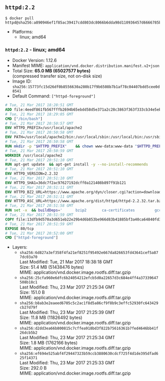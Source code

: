 ## `httpd:2.2`

```console
$ docker pull httpd@sha256:a890946ef1f85ac39417cdd803dc8066b6dda98d110936457d6666785b5cfc43
```

-	Platforms:
	-	linux; amd64

### `httpd:2.2` - linux; amd64

-	Docker Version: 1.12.6
-	Manifest MIME: `application/vnd.docker.distribution.manifest.v2+json`
-	Total Size: **65.0 MB (65027577 bytes)**  
	(compressed transfer size, not on-disk size)
-	Image ID: `sha256:15773fc15d26df0b8556630a280b17f9b6508b7b1af78c04407bdd5cee0d8541`
-	Default Command: `["httpd-foreground"]`

```dockerfile
# Tue, 21 Mar 2017 18:28:51 GMT
ADD file:4eedf861fb567fffb2694b65ebdd58d5e371a2c28c3863f363f333cb34e5eb7b in / 
# Tue, 21 Mar 2017 18:29:05 GMT
CMD ["/bin/bash"]
# Tue, 21 Mar 2017 20:50:57 GMT
ENV HTTPD_PREFIX=/usr/local/apache2
# Tue, 21 Mar 2017 20:50:58 GMT
ENV PATH=/usr/local/apache2/bin:/usr/local/sbin:/usr/local/bin:/usr/sbin:/usr/bin:/sbin:/bin
# Tue, 21 Mar 2017 20:50:58 GMT
RUN mkdir -p "$HTTPD_PREFIX" 	&& chown www-data:www-data "$HTTPD_PREFIX"
# Tue, 21 Mar 2017 20:50:59 GMT
WORKDIR /usr/local/apache2
# Tue, 21 Mar 2017 20:51:10 GMT
RUN apt-get update 	&& apt-get install -y --no-install-recommends 		libapr1 		libaprutil1 		libaprutil1-ldap 		libapr1-dev 		libaprutil1-dev 		libpcre++0 		libssl1.0.0 	&& rm -r /var/lib/apt/lists/*
# Tue, 21 Mar 2017 20:51:10 GMT
ENV HTTPD_VERSION=2.2.32
# Tue, 21 Mar 2017 20:51:10 GMT
ENV HTTPD_SHA1=36dc7f2ac97627192dcff0a121408b897f91b121
# Tue, 21 Mar 2017 20:51:11 GMT
ENV HTTPD_BZ2_URL=https://www.apache.org/dyn/closer.cgi?action=download&filename=httpd/httpd-2.2.32.tar.bz2
# Tue, 21 Mar 2017 20:51:11 GMT
ENV HTTPD_ASC_URL=https://www.apache.org/dist/httpd/httpd-2.2.32.tar.bz2.asc
# Tue, 21 Mar 2017 20:51:58 GMT
RUN set -x 	&& buildDeps=' 		bzip2 		ca-certificates 		gcc 		libpcre++-dev 		libssl-dev 		make 		wget 	' 	&& apt-get update 	&& apt-get install -y --no-install-recommends $buildDeps 	&& rm -r /var/lib/apt/lists/* 		&& wget -O httpd.tar.bz2 "$HTTPD_BZ2_URL" 	&& echo "$HTTPD_SHA1 *httpd.tar.bz2" | sha1sum -c - 	&& wget -O httpd.tar.bz2.asc "$HTTPD_ASC_URL" 	&& export GNUPGHOME="$(mktemp -d)" 	&& gpg --keyserver ha.pool.sks-keyservers.net --recv-keys B1B96F45DFBDCCF974019235193F180AB55D9977 	&& gpg --batch --verify httpd.tar.bz2.asc httpd.tar.bz2 	&& rm -r "$GNUPGHOME" httpd.tar.bz2.asc 		&& mkdir -p src 	&& tar -xvf httpd.tar.bz2 -C src --strip-components=1 	&& rm httpd.tar.bz2 	&& cd src 		&& ./configure 		--prefix="$HTTPD_PREFIX" 		--enable-mods-shared='all ssl ldap cache proxy authn_alias mem_cache file_cache authnz_ldap charset_lite dav_lock disk_cache' 	&& make -j "$(nproc)" 	&& make install 		&& cd .. 	&& rm -r src man manual 		&& sed -ri 		-e 's!^(\s*CustomLog)\s+\S+!\1 /proc/self/fd/1!g' 		-e 's!^(\s*ErrorLog)\s+\S+!\1 /proc/self/fd/2!g' 		"$HTTPD_PREFIX/conf/httpd.conf" 		&& apt-get purge -y --auto-remove $buildDeps
# Tue, 21 Mar 2017 20:51:59 GMT
COPY file:13dfb9d570a3d651eb22e29b4d6b853be966d83b41885bf3a40ca64840fd3db2 in /usr/local/bin/ 
# Tue, 21 Mar 2017 20:51:59 GMT
EXPOSE 80/tcp
# Tue, 21 Mar 2017 20:52:00 GMT
CMD ["httpd-foreground"]
```

-	Layers:
	-	`sha256:6d827a3ef358f4fa21ef8251f95492e667da826653fd43641cef5a877dc03a70`  
		Last Modified: Tue, 21 Mar 2017 18:38:18 GMT  
		Size: 51.4 MB (51438476 bytes)  
		MIME: application/vnd.docker.image.rootfs.diff.tar.gzip
	-	`sha256:25cfa960e6dfc6b24054212efcb5d0a22657d3c684e4ff4a37339647508b18c1`  
		Last Modified: Thu, 23 Mar 2017 21:25:34 GMT  
		Size: 151.0 B  
		MIME: application/vnd.docker.image.rootfs.diff.tar.gzip
	-	`sha256:b8ab3e2eaeed6705c5c2ac1f8d5a86cf9f8b9c3effc52930fc643429cb27d79f`  
		Last Modified: Thu, 23 Mar 2017 21:25:39 GMT  
		Size: 11.8 MB (11826492 bytes)  
		MIME: application/vnd.docker.image.rootfs.diff.tar.gzip
	-	`sha256:d2dd3ea66b800815c7cffea918bd3f822b75616361b7fed4646bb41f26dcb5b2`  
		Last Modified: Thu, 23 Mar 2017 21:25:34 GMT  
		Size: 1.8 MB (1762166 bytes)  
		MIME: application/vnd.docker.image.rootfs.diff.tar.gzip
	-	`sha256:ef694e525abf4f29447323b59ccb3880630cdcf725f4d1de395dfad625f14371`  
		Last Modified: Thu, 23 Mar 2017 21:25:33 GMT  
		Size: 292.0 B  
		MIME: application/vnd.docker.image.rootfs.diff.tar.gzip
